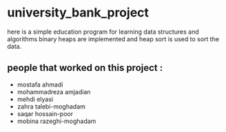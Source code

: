 # university_bank_project
here is a simple education program for learning data structures and algorithms
binary heaps are implemented and heap sort is used to sort the data.

## people that worked on this project :
- mostafa ahmadi
- mohammadreza amjadian
- mehdi elyasi
- zahra talebi-moghadam
- saqar hossain-poor
- mobina razeghi-moghadam
